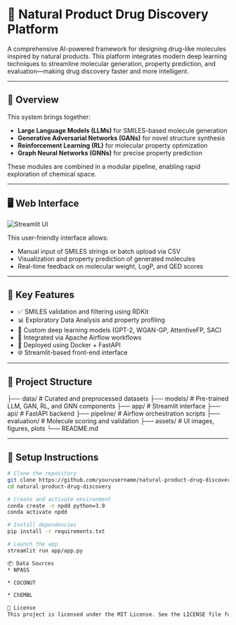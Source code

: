 # 🧪 Natural Product Drug Discovery Platform

A comprehensive AI-powered framework for designing drug-like molecules inspired by natural products. This platform integrates modern deep learning techniques to streamline molecular generation, property prediction, and evaluation—making drug discovery faster and more intelligent.

---

## 🌿 Overview

This system brings together:
- **Large Language Models (LLMs)** for SMILES-based molecule generation  
- **Generative Adversarial Networks (GANs)** for novel structure synthesis  
- **Reinforcement Learning (RL)** for molecular property optimization  
- **Graph Neural Networks (GNNs)** for precise property prediction  

These modules are combined in a modular pipeline, enabling rapid exploration of chemical space.

---

## 🖥️ Web Interface

![Streamlit UI](assets/ui_screenshot.png)

This user-friendly interface allows:
- Manual input of SMILES strings or batch upload via CSV  
- Visualization and property prediction of generated molecules  
- Real-time feedback on molecular weight, LogP, and QED scores  

---

## 🚀 Key Features

- ✅ SMILES validation and filtering using RDKit  
- 📊 Exploratory Data Analysis and property profiling  
- 🧠 Custom deep learning models (GPT-2, WGAN-GP, AttentiveFP, SAC)  
- 🔄 Integrated via Apache Airflow workflows  
- 🐳 Deployed using Docker + FastAPI  
- 🌐 Streamlit-based front-end interface  

---

## 📁 Project Structure
├── data/ # Curated and preprocessed datasets
├── models/ # Pre-trained LLM, GAN, RL, and GNN components
├── app/ # Streamlit interface
├── api/ # FastAPI backend
├── pipeline/ # Airflow orchestration scripts
├── evaluation/ # Molecule scoring and validation
├── assets/ # UI images, figures, plots
└── README.md

---

## 🧰 Setup Instructions

```bash
# Clone the repository
git clone https://github.com/yourusername/natural-product-drug-discovery.git
cd natural-product-drug-discovery

# Create and activate environment
conda create -n npdd python=3.9
conda activate npdd

# Install dependencies
pip install -r requirements.txt

# Launch the app
streamlit run app/app.py

📦 Data Sources
* NPASS

* COCONUT

* ChEMBL

🪪 License
This project is licensed under the MIT License. See the LICENSE file for full details.
